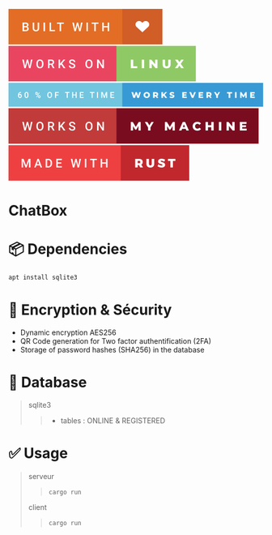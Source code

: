 ![built-with-love](img/built-with-love.svg?style=centerme)
![works-on-linux](img/works-on-linux.svg?style=centerme)
![60-of-the-time-works-every-time](img/60-of-the-time-works-every-time.svg?style=centerme)
![works-on-my-machine](img/works-on-my-machine.svg?style=centerme)
![made-with-rust](img/made-with-rust.svg?style=centerme)

# ChatBox

# 📦 Dependencies
```bash
apt install sqlite3
```

# 🔐 Encryption & Sécurity
- Dynamic encryption AES256
- QR Code generation for Two factor authentification (2FA)
- Storage of password hashes (SHA256) in the database

# 🎨 Database
> sqlite3
>> - tables : ONLINE & REGISTERED

# ✅ Usage
> serveur
>>```bash
>>cargo run
>>```
> client
>>```bash
>>cargo run
>>```